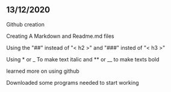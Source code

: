 ## **13/12/2020**

Github creation 

Creating A Markdown and Readme.md files

Using the "##" instead of "< h2 >" and "###" insted of "< h3 >"

Using * or _ To make text italic and ** or __ to make texts bold

learned more on using github

Downloaded some programs needed to start working
